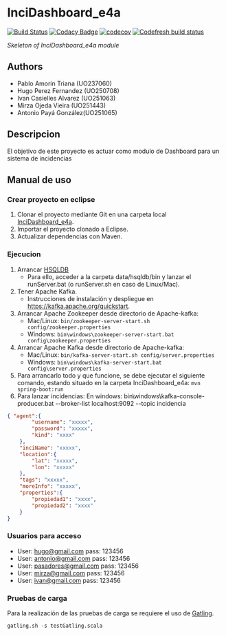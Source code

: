 # InciDashboard_e4a

[![Build Status](https://travis-ci.org/Arquisoft/InciDashboard_e4a.svg?branch=master)](https://travis-ci.org/Arquisoft/InciDashboard_e4a)
[![Codacy Badge](https://api.codacy.com/project/badge/Grade/f2f0d0b009384c8aba7deacb39b7b541)](https://www.codacy.com/app/Llambi/InciDashboard_e4a?utm_source=github.com&amp;utm_medium=referral&amp;utm_content=Arquisoft/InciDashboard_e4a&amp;utm_campaign=Badge_Grade)
[![codecov](https://codecov.io/gh/Arquisoft/InciDashboard_e4a/branch/master/graph/badge.svg)](https://codecov.io/gh/Arquisoft/InciDashboard_e4a)
[![Codefresh build status]( https://g.codefresh.io/api/badges/build?repoOwner=Arquisoft&repoName=InciDashboard_e4a&branch=Docker_Antonio&pipelineName=InciDashboard_e4a&accountName=antonioalfa22&type=cf-1)]( https://g.codefresh.io/repositories/Arquisoft/InciDashboard_e4a/builds?filter=trigger:build;branch:Docker_Antonio;service:5ae8830298ef440001d54881~InciDashboard_e4a)

*Skeleton of InciDashboard_e4a module*

## Authors

* Pablo Amorin Triana (UO237060)
* Hugo Perez Fernandez (UO250708)
* Ivan Casielles Alvarez (UO251063)
* Mirza Ojeda Vieira (UO251443)
* Antonio Payá González(UO251065)

## Descripcion

El objetivo de este proyecto es actuar como modulo de Dashboard para un sistema de incidencias

## Manual de uso

### Crear proyecto en eclipse

1. Clonar el proyecto mediante Git en una carpeta local [InciDashboard_e4a](https://github.com/Arquisoft/InciDashboard_e4a.git).
2. Importar el proyecto clonado a Eclipse.
3. Actualizar dependencias con Maven.

### Ejecucion

1. Arrancar [HSQLDB](https://sourceforge.net/projects/hsqldb/files/hsqldb/hsqldb_2_4/hsqldb-2.4.0.zip/download)
   * Para ello, acceder a la carpeta data/hsqldb/bin y lanzar el runServer.bat (o runServer.sh en caso de Linux/Mac).
2. Tener Apache Kafka. 
   * Instrucciones de instalación y despliegue en https://kafka.apache.org/quickstart.
2. Arrancar Apache Zookeeper desde directorio de Apache-kafka:
   * Mac/Linux: ``bin/zookeeper-server-start.sh config/zookeeper.properties``
   * Windows: ``bin\windows\zookeeper-server-start.bat config\zookeeper.properties``
3. Arrancar Apache Kafka desde directorio de Apache-kafka:
   * Mac/Linux: ``bin/kafka-server-start.sh config/server.properties``
   * Windows: ``bin\windows\kafka-server-start.bat config\server.properties``
4. Para arrancarlo todo y que funcione, se debe ejecutar el siguiente comando, estando situado en la carpeta InciDashboard_e4a:
``mvn spring-boot:run``
5. Para lanzar incidencias: En windows: bin\windows\kafka-console-producer.bat --broker-list localhost:9092 --topic incidencia

```json
{ "agent":{ 
		"username": "xxxxx",
		"password": "xxxxx",
		"kind": "xxxx"
	},
	"inciName": "xxxxx",
	"location":{	
		"lat": "xxxxx",
		"lon": "xxxxx"
	},
	"tags": "xxxxx",
	"moreInfo": "xxxxx",
	"properties":{
		"propiedad1": "xxxx",
		"propiedad2": "xxxx"
	}
}
```

### Usuarios para acceso

* User: hugo@gmail.com pass: 123456
* User: antonio@gmail.com pass: 123456
* User: pasadores@gmail.com pass: 123456
* User: mirza@gmail.com pass: 123456
* User: ivan@gmail.com pass: 123456


### Pruebas de carga

Para la realización de las pruebas de carga se requiere el uso de [Gatling](https://gatling.io/). 
```shell
gatling.sh -s testGatling.scala
```
